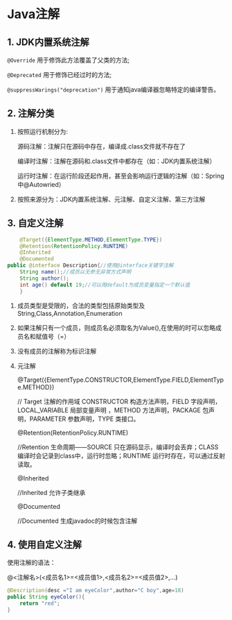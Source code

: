 # Java注解

## 1. JDK内置系统注解

`@Override` 用于修饰此方法覆盖了父类的方法;

`@Deprecated` 用于修饰已经过时的方法;

`@suppressWarings("deprecation")` 用于通知java编译器忽略特定的编译警告。

## 2. 注解分类

1. 按照运行机制分为:

    源码注解：注解只在源码中存在，编译成.class文件就不存在了

    编译时注解：注解在源码和.class文件中都存在（如：JDK内置系统注解）

    运行时注解：在运行阶段还起作用，甚至会影响运行逻辑的注解（如：Spring中@Autowried）

2. 按照来源分为：JDK内置系统注解、元注解、自定义注解、第三方注解

## 3. 自定义注解
```java
    @Target({ElementType.METHOD,ElementType.TYPE})
    @Retention(RetentionPolicy.RUNTIME)
    @Inherited
    @Documented	
public @interface Description{//使用@interface关键字注解
	String name();//成员以无参无异常方式声明
	String author();
	int age() default 19;//可以用default为成员变量指定一个默认值
	}
```
1. 成员类型是受限的，合法的类型包括原始类型及String,Class,Annotation,Enumeration
2. 如果注解只有一个成员，则成员名必须取名为Value(),在使用的时可以忽略成员名和赋值号（=）
3. 没有成员的注解称为标识注解
4. 元注解

    @Target({ElementType.CONSTRUCTOR,ElementType.FIELD,ElementType.METHOD})

    // Target 注解的作用域   CONSTRUCTOR 构造方法声明，FIELD 字段声明，LOCAL_VARIABLE 局部变量声明 ，METHOD 方法声明，PACKAGE 包声明，PARAMETER 参数声明，TYPE 类接口。

    @Retention(RetentionPolicy.RUNTIME)

    //Retention 生命周期——SOURCE 只在源码显示，编译时会丢弃；CLASS 编译时会记录到class中，运行时忽略；RUNTIME 运行时存在，可以通过反射读取。

    @Inherited 

    //Inherited 允许子类继承

    @Documented 

    //Documented 生成javadoc的时候包含注解
## 4. 使用自定义注解
使用注解的语法：

@<注解名>(<成员名1>=<成员值1>,<成员名2>=<成员值2>,...)
```java
@Description(desc ="I am eyeColor",author="C boy",age=18)
public String eyeColor(){
	return "red";
}
``` 